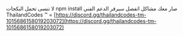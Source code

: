 لا تنسى تحمل البكجات 
npm install 
صار معك مشاكل اتفضل سيرفر الدعم الفني 
ThailandCodes ™ = [https://discord.gg/thailandcodes-tm-1015686158019203072](https://discord.gg/thailandcodes-tm-1015686158019203072)
